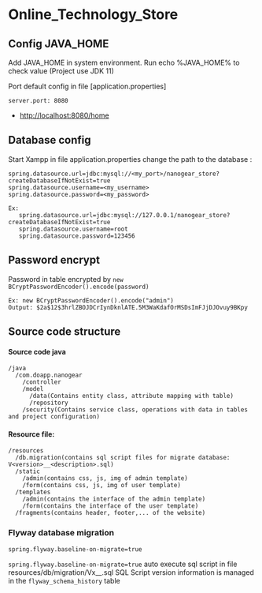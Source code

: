 # Online_Technology_Store


## Config JAVA_HOME
Add JAVA_HOME in system environment. Run echo %JAVA_HOME% to check value (Project use JDK 11)

Port default config in file [application.properties]

    server.port: 8080

* [http://localhost:8080/home](http://localhost:8080/home)

## Database config
Start Xampp in file application.properties change the path to the database :

    spring.datasource.url=jdbc:mysql://<my_port>/nanogear_store?createDatabaseIfNotExist=true
    spring.datasource.username=<my_username>
    spring.datasource.password=<my_password>

    Ex:
       spring.datasource.url=jdbc:mysql://127.0.0.1/nanogear_store?createDatabaseIfNotExist=true
       spring.datasource.username=root
       spring.datasource.password=123456

## Password encrypt
Password in table encrypted by `new BCryptPasswordEncoder().encode(password)`

    Ex: new BCryptPasswordEncoder().encode("admin")
    Output: $2a$12$3hrlZBOJDCrIynDknlATE.5M3WaKdafOrMSDsImFJjDJOvuy9BKpy

## Source code structure
#### Source code java
    /java
      /com.doapp.nanogear
        /controller
        /model
          /data(Contains entity class, attribute mapping with table)
          /repository
        /security(Contains service class, operations with data in tables and project configuration)

#### Resource file:
    /resources
      /db.migration(contains sql script files for migrate database: V<version>__<description>.sql)
      /static
        /admin(contains css, js, img of admin template)
        /form(contains css, js, img of user template)
      /templates
        /admin(contains the interface of the admin template)
        /form(contains the interface of the user template)
      /fragments(contains header, footer,... of the website)

### Flyway database migration

    spring.flyway.baseline-on-migrate=true

`spring.flyway.baseline-on-migrate=true` auto execute sql script in file resources/db/migration/Vx__<description>.sql
SQL Script version information is managed in the `flyway_schema_history` table

